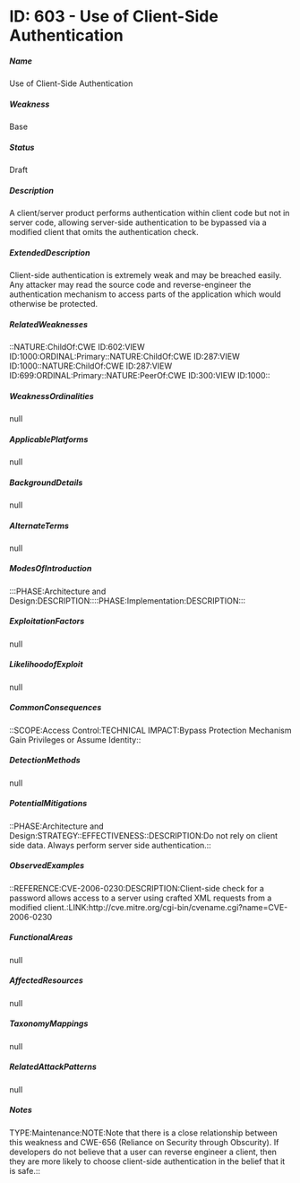 # ID: 603 - Use of Client-Side Authentication
<h5>Name</h5>Use of Client-Side Authentication
<h5>Weakness</h5>Base
<h5>Status</h5>Draft
<h5>Description</h5>A client/server product performs authentication within client code but not in server code, allowing server-side authentication to be bypassed via a modified client that omits the authentication check.
<h5>ExtendedDescription</h5>Client-side authentication is extremely weak and may be breached easily. Any attacker may read the source code and reverse-engineer the authentication mechanism to access parts of the application which would otherwise be protected.
<h5>RelatedWeaknesses</h5>::NATURE:ChildOf:CWE ID:602:VIEW ID:1000:ORDINAL:Primary::NATURE:ChildOf:CWE ID:287:VIEW ID:1000::NATURE:ChildOf:CWE ID:287:VIEW ID:699:ORDINAL:Primary::NATURE:PeerOf:CWE ID:300:VIEW ID:1000::
<h5>WeaknessOrdinalities</h5>null
<h5>ApplicablePlatforms</h5>null
<h5>BackgroundDetails</h5>null
<h5>AlternateTerms</h5>null
<h5>ModesOfIntroduction</h5>:::PHASE:Architecture and Design:DESCRIPTION::::PHASE:Implementation:DESCRIPTION:::
<h5>ExploitationFactors</h5>null
<h5>LikelihoodofExploit</h5>null
<h5>CommonConsequences</h5>::SCOPE:Access Control:TECHNICAL IMPACT:Bypass Protection Mechanism Gain Privileges or Assume Identity::
<h5>DetectionMethods</h5>null
<h5>PotentialMitigations</h5>::PHASE:Architecture and Design:STRATEGY::EFFECTIVENESS::DESCRIPTION:Do not rely on client side data. Always perform server side authentication.::
<h5>ObservedExamples</h5>::REFERENCE:CVE-2006-0230:DESCRIPTION:Client-side check for a password allows access to a server using crafted XML requests from a modified client.:LINK:http://cve.mitre.org/cgi-bin/cvename.cgi?name=CVE-2006-0230
<h5>FunctionalAreas</h5>null
<h5>AffectedResources</h5>null
<h5>TaxonomyMappings</h5>null
<h5>RelatedAttackPatterns</h5>null
<h5>Notes</h5>TYPE:Maintenance:NOTE:Note that there is a close relationship between this weakness and CWE-656 (Reliance on Security through Obscurity). If developers do not believe that a user can reverse engineer a client, then they are more likely to choose client-side authentication in the belief that it is safe.::


